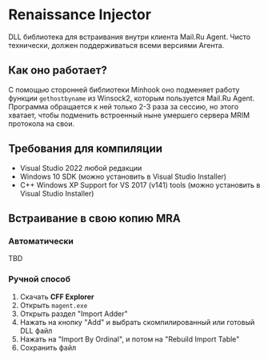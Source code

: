 # Renaissance Injector

DLL библиотека для встраивания внутри клиента Mail.Ru Agent. Чисто технически, должен поддерживаться всеми версиями Агента.

## Как оно работает?

С помощью сторонней библиотеки Minhook оно подменяет работу функции `gethostbyname` из Winsock2, которым пользуется Mail.Ru Agent. Программа обращается к ней только 2-3 раза за сессию, но этого хватает, чтобы подменить встроенный ныне умершего сервера MRIM протокола на свои.

## Требования для компиляции

* Visual Studio 2022 любой редакции
* Windows 10 SDK (можно установить в Visual Studio Installer)
* C++ Windows XP Support for VS 2017 (v141) tools (можно установить в Visual Studio Installer)

## Встраивание в свою копию MRA

### Автоматически

TBD

### Ручной способ

1. Скачать **CFF Explorer**
2. Открыть `magent.exe`
3. Открыть раздел "Import Adder"
4. Нажать на кнопку "Add" и выбрать скомпилированный или готовый DLL файл
5. Нажать на "Import By Ordinal", и потом на "Rebuild Import Table"
6. Сохранить файл